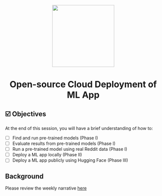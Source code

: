 <p align = "center" draggable=”false” ><img src="https://user-images.githubusercontent.com/37101144/161836199-fdb0219d-0361-4988-bf26-48b0fad160a3.png"
     width="200px"
     height="auto"/>
</p>



# <h1 align="center" id="heading">Open-source Cloud Deployment of ML App</h1>



## ☑️ Objectives
At the end of this session, you will have a brief understanding of how to:
- [ ] Find and run pre-trained models (Phase I)
- [ ] Evaluate results from pre-trained models (Phase I)
- [ ] Run a pre-trained model using real Reddit data (Phase I)
- [ ] Deploy a ML app locally (Phase II)
- [ ] Deploy a ML app publicly using Hugging Face (Phase III)

## Background
Please review the weekly narrative [here](https://www.notion.so/Analyzing-Market-Sentiment-Phase-I-II-and-II-End-to-End-MLOps-with-Open-Source-Tools-dc4b846108b44f6bb2962d550368560c)
